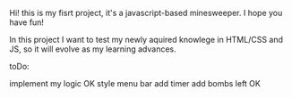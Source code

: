 Hi! this is my fisrt project, it's a javascript-based minesweeper. I hope you have fun!

In this project I want to test my newly aquired knowlege in HTML/CSS and JS, so it will evolve as my learning advances.

toDo:

implement my logic OK
style menu bar
add timer
add bombs left OK 

    
